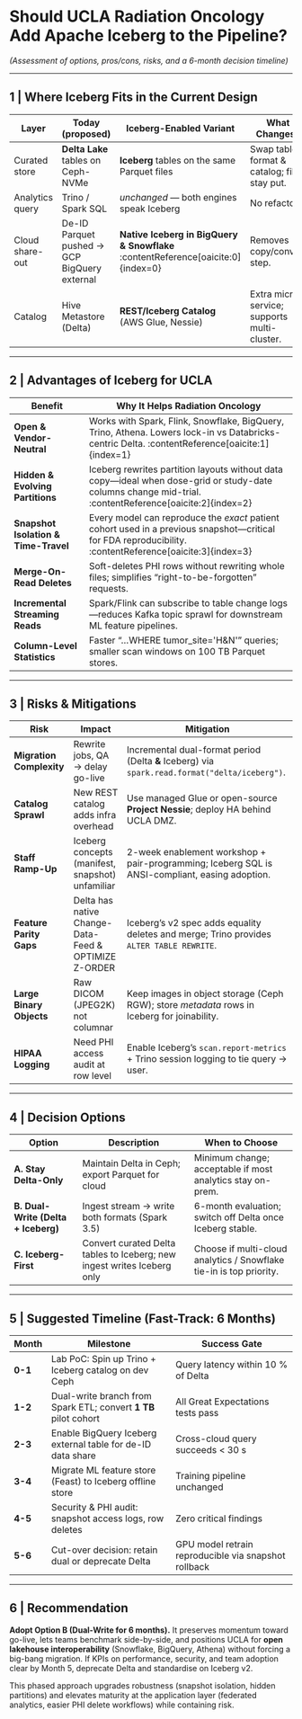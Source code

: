 # Should UCLA Radiation Oncology Add **Apache Iceberg** to the Pipeline?
*(Assessment of options, pros/cons, risks, and a 6-month decision timeline)*

---

## 1 | Where Iceberg Fits in the Current Design
| Layer            | Today (proposed)                             | Iceberg-Enabled Variant                       | What Changes? |
|------------------|----------------------------------------------|----------------------------------------------|---------------|
| Curated store    | **Delta Lake** tables on Ceph-NVMe           | **Iceberg** tables on the same Parquet files | Swap table format & catalog; files stay put. |
| Analytics query  | Trino / Spark SQL                            | _unchanged_ — both engines speak Iceberg     | No refactor. |
| Cloud share-out  | De-ID Parquet pushed → GCP BigQuery external | **Native Iceberg in BigQuery & Snowflake** :contentReference[oaicite:0]{index=0} | Removes copy/convert step. |
| Catalog          | Hive Metastore (Delta)                       | **REST/Iceberg Catalog** (AWS Glue, Nessie)  | Extra micro-service; supports multi-cluster. |

---

## 2 | Advantages of Iceberg for UCLA

| Benefit | Why It Helps Radiation Oncology |
|---------|----------------------------------|
| **Open & Vendor-Neutral** | Works with Spark, Flink, Snowflake, BigQuery, Trino, Athena. Lowers lock-in vs Databricks-centric Delta. :contentReference[oaicite:1]{index=1} |
| **Hidden & Evolving Partitions** | Iceberg rewrites partition layouts without data copy—ideal when dose-grid or study-date columns change mid-trial. :contentReference[oaicite:2]{index=2} |
| **Snapshot Isolation & Time-Travel** | Every model can reproduce the *exact* patient cohort used in a previous snapshot—critical for FDA reproducibility. :contentReference[oaicite:3]{index=3} |
| **Merge-On-Read Deletes** | Soft-deletes PHI rows without rewriting whole files; simplifies “right-to-be-forgotten” requests. |
| **Incremental Streaming Reads** | Spark/Flink can subscribe to table change logs—reduces Kafka topic sprawl for downstream ML feature pipelines. |
| **Column-Level Statistics** | Faster “…WHERE tumor_site='H&N'” queries; smaller scan windows on 100 TB Parquet stores. |

---

## 3 | Risks & Mitigations

| Risk | Impact | Mitigation |
|------|--------|-----------|
| **Migration Complexity** | Rewrite jobs, QA → delay go-live | Incremental dual-format period (Delta **&** Iceberg) via `spark.read.format("delta/iceberg")`. |
| **Catalog Sprawl** | New REST catalog adds infra overhead | Use managed Glue or open-source **Project Nessie**; deploy HA behind UCLA DMZ. |
| **Staff Ramp-Up** | Iceberg concepts (manifest, snapshot) unfamiliar | 2-week enablement workshop + pair-programming; Iceberg SQL is ANSI-compliant, easing adoption. |
| **Feature Parity Gaps** | Delta has native Change-Data-Feed & OPTIMIZE Z-ORDER | Iceberg’s v2 spec adds equality deletes and merge; Trino provides `ALTER TABLE REWRITE`. |
| **Large Binary Objects** | Raw DICOM (JPEG2K) not columnar | Keep images in object storage (Ceph RGW); store *metadata* rows in Iceberg for joinability. |
| **HIPAA Logging** | Need PHI access audit at row level | Enable Iceberg’s `scan.report-metrics` + Trino session logging to tie query → user. |

---

## 4 | Decision Options

| Option | Description | When to Choose |
|--------|-------------|----------------|
| **A. Stay Delta-Only** | Maintain Delta in Ceph; export Parquet for cloud | Minimum change; acceptable if most analytics stay on-prem. |
| **B. Dual-Write (Delta + Iceberg)** | Ingest stream → write both formats (Spark 3.5) | 6-month evaluation; switch off Delta once Iceberg stable. |
| **C. Iceberg-First** | Convert curated Delta tables to Iceberg; new ingest writes Iceberg only | Choose if multi-cloud analytics / Snowflake tie-in is top priority. |

---

## 5 | Suggested Timeline (Fast-Track: 6 Months)

| Month | Milestone | Success Gate |
|-------|-----------|--------------|
| **0-1** | Lab PoC: Spin up Trino + Iceberg catalog on dev Ceph | Query latency within 10 % of Delta |
| **1-2** | Dual-write branch from Spark ETL; convert **1 TB** pilot cohort | All Great Expectations tests pass |
| **2-3** | Enable BigQuery Iceberg external table for de-ID data share | Cross-cloud query succeeds < 30 s |
| **3-4** | Migrate ML feature store (Feast) to Iceberg offline store | Training pipeline unchanged |
| **4-5** | Security & PHI audit: snapshot access logs, row deletes | Zero critical findings |
| **5-6** | Cut-over decision: retain dual or deprecate Delta | GPU model retrain reproducible via snapshot rollback |

---

## 6 | Recommendation

**Adopt Option B (Dual-Write for 6 months).**
It preserves momentum toward go-live, lets teams benchmark side-by-side, and positions UCLA for **open lakehouse interoperability** (Snowflake, BigQuery, Athena) without forcing a big-bang migration. If KPIs on performance, security, and team adoption clear by Month 5, deprecate Delta and standardise on Iceberg v2.

This phased approach upgrades robustness (snapshot isolation, hidden partitions) and elevates maturity at the application layer (federated analytics, easier PHI delete workflows) while containing risk.

